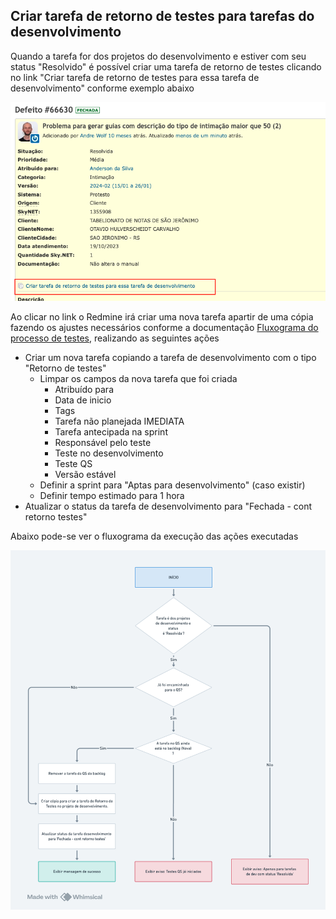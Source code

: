 ## **Criar tarefa de retorno de testes para tarefas do desenvolvimento**

Quando a tarefa for dos projetos do desenvolvimento e estiver com seu status "Resolvido" é possível criar uma tarefa de retorno de testes clicando no link "Criar tarefa de retorno de testes para essa tarefa de desenvolvimento" conforme exemplo abaixo

![redmine-criar-retorno-testes-devel](redmine-criar-retorno-testes-devel.png)

Ao clicar no link o Redmine irá criar uma nova tarefa apartir de uma cópia fazendo os ajustes necessários conforme a documentação [Fluxograma do processo de testes](https://docs.google.com/document/d/1H_ADkIaIxo5wy2QCW3bFRrw7l23HpUkaPUXaeZMbJCY/edit), realizando as seguintes ações

- Criar um nova tarefa copiando a tarefa de desenvolvimento com o tipo "Retorno de testes"
  - Limpar os campos da nova tarefa que foi criada
    - Atribuído para
    - Data de inicio
    - Tags
    - Tarefa não planejada IMEDIATA
    - Tarefa antecipada na sprint
    - Responsável pelo teste
    - Teste no desenvolvimento
    - Teste QS
    - Versão estável
  - Definir a sprint para "Aptas para desenvolvimento" (caso existir)
  - Definir tempo estimado para 1 hora
- Atualizar o status da tarefa de desenvolvimento para "Fechada \- cont retorno testes"

Abaixo pode-se ver o fluxograma da execução das ações executadas

![fluxograma-criar-retorno-testes-devel](fluxograma-criar-retorno-testes-devel.png)
